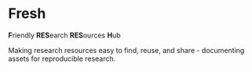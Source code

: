 # Fresh

**F**riendly **RES**earch **RES**ources **H**ub

Making research resources easy to find, reuse, and share - documenting assets for reproducible research.
